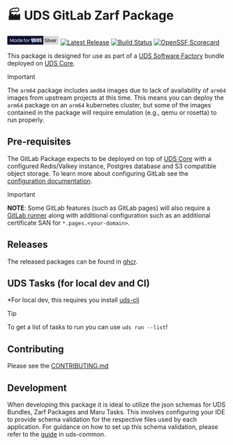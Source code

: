 # 🏭 UDS GitLab Zarf Package

[<img alt="Made for UDS" src="https://raw.githubusercontent.com/defenseunicorns/uds-common/refs/heads/main/docs/assets/made-for-uds-silver.svg" height="20px"/>](https://github.com/defenseunicorns/uds-core)
[![Latest Release](https://img.shields.io/github/v/release/defenseunicorns/uds-package-gitlab)](https://github.com/defenseunicorns/uds-package-gitlab/releases)
[![Build Status](https://img.shields.io/github/actions/workflow/status/defenseunicorns/uds-package-gitlab/release.yaml)](https://github.com/defenseunicorns/uds-package-gitlab/actions/workflows/release.yaml)
[![OpenSSF Scorecard](https://api.securityscorecards.dev/projects/github.com/defenseunicorns/uds-package-gitlab/badge)](https://api.securityscorecards.dev/projects/github.com/defenseunicorns/uds-package-gitlab)

This package is designed for use as part of a [UDS Software Factory](https://github.com/defenseunicorns/uds-software-factory) bundle deployed on [UDS Core](https://github.com/defenseunicorns/uds-core).

> [!IMPORTANT]  
> The `arm64` package includes `amd64` images due to lack of availability of `arm64` images from upstream projects at this time. This means you can deploy the `arm64` package on an `arm64` kubernetes cluster, but some of the images contained in the package will require emulation (e.g., qemu or rosetta) to run properly.

## Pre-requisites

The GitLab Package expects to be deployed on top of [UDS Core](https://github.com/defenseunicorns/uds-core) with a configured Redis/Valkey instance, Postgres database and S3 compatible object storage.  To learn more about configuring GitLab see the [configuration documentation](./docs/configuration.md).

> [!IMPORTANT]
> **NOTE**: Some GitLab features (such as GitLab pages) will also require a [GitLab runner](https://github.com/defenseunicorns/uds-package-gitlab-runner) along with additional configuration such as an additional certificate SAN for `*.pages.<your-domain>`.

## Releases

The released packages can be found in [ghcr](https://github.com/defenseunicorns/uds-package-gitlab/pkgs/container/packages%2Fuds%2Fgitlab).

## UDS Tasks (for local dev and CI)

*For local dev, this requires you install [uds-cli](https://github.com/defenseunicorns/uds-cli?tab=readme-ov-file#install)

> [!TIP]
> To get a list of tasks to run you can use `uds run --list`!

## Contributing

Please see the [CONTRIBUTING.md](./CONTRIBUTING.md)

## Development

When developing this package it is ideal to utilize the json schemas for UDS Bundles, Zarf Packages and Maru Tasks. This involves configuring your IDE to provide schema validation for the respective files used by each application. For guidance on how to set up this schema validation, please refer to the [guide](https://github.com/defenseunicorns/uds-common/blob/main/docs/uds-packages/development/development-ide-configuration.md) in uds-common.
